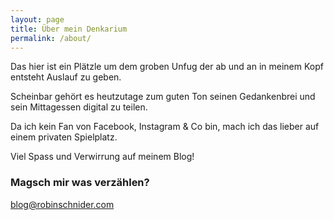 ```yaml
---
layout: page
title: Über mein Denkarium
permalink: /about/
---
```


Das hier ist ein Plätzle um dem groben Unfug der ab und an in meinem Kopf entsteht Auslauf zu geben.

Scheinbar gehört es heutzutage zum guten Ton seinen Gedankenbrei und sein Mittagessen digital zu teilen.

Da ich kein Fan von Facebook, Instagram & Co bin, mach ich das lieber auf einem privaten Spielplatz.

Viel Spass und Verwirrung auf meinem Blog!

### Magsch mir was verzählen?

[blog@robinschnider.com](mailto:blog@robinschnider.com)